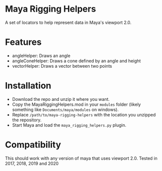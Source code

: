# Maya Rigging Helpers
A set of locators to help represent data in Maya's viewport 2.0.

# Features
- angleHelper: Draws an angle
- angleConeHelper: Draws a cone defined by an angle and height
- vectorHelper: Draws a vector between two points

# Installation
- Download the repo and unzip it where you want.
- Copy the MayaRiggingHelpers.mod in your `modules` folder (likely something like `Documents/maya/modules` on windows).
- Replace `/path/to/maya-rigging-helpers` with the location you unzipped the repository.
- Start Maya and load the `maya_rigging_helpers.py` plugin.

# Compatibility
This should work with any version of maya that uses viewport 2.0.
Tested in 2017, 2018, 2019 and 2020
